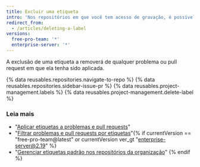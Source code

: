 ```yaml
---
title: Excluir uma etiqueta
intro: 'Nos repositórios em que você tem acesso de gravação, é possível excluir um rótulo se você já não precisa mais classificar problemas ou pull requests.'
redirect_from:
  - /articles/deleting-a-label
versions:
  free-pro-team: '*'
  enterprise-server: '*'
---
```


A exclusão de uma etiqueta a removerá de qualquer problema ou pull request em que ela tenha sido aplicada.

{% data reusables.repositories.navigate-to-repo %}
{% data reusables.repositories.sidebar-issue-pr %}
{% data reusables.project-management.labels %}
{% data reusables.project-management.delete-label %}

### Leia mais

- "[Aplicar etiquetas a problemas e pull requests](/articles/applying-labels-to-issues-and-pull-requests)"
- "[Filtrar problemas e pull requests por etiquetas](/articles/filtering-issues-and-pull-requests-by-labels)"{% if currentVersion == "free-pro-team@latest" or currentVersion ver_gt "enterprise-server@2.19" %}
- "[Gerenciar etiquetas padrão nos repositórios da organização](/articles/managing-default-labels-for-repositories-in-your-organization)"
{% endif %}
